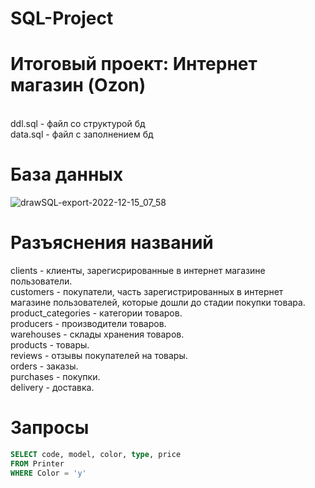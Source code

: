 # SQL-Project
# Итоговый проект: Интернет магазин (Ozon) 
<br/> ddl.sql - файл со структурой бд
<br/> data.sql - файл с заполнением бд
# База данных
![drawSQL-export-2022-12-15_07_58](https://user-images.githubusercontent.com/114655283/207776379-3e7095ab-69a3-4261-97c2-4349dd190838.png)

# Разъяснения названий
clients - клиенты, зарегисрированные в интернет магазине пользователи.
<br/> customers - покупатели, часть зарегистрированных в интернет магазине пользователей, которые дошли до стадии покупки товара. 
<br/> product_categories - категории товаров. 
<br/> producers - производители товаров.
<br/> warehouses - склады хранения товаров. 
<br/> products - товары. 
<br/> reviews - отзывы покупателей на товары.
<br/> orders - заказы.
<br/> purchases - покупки. 
<br/> delivery - доставка. 

# Запросы

```sql
SELECT code, model, color, type, price
FROM Printer
WHERE Color = 'y'
```
